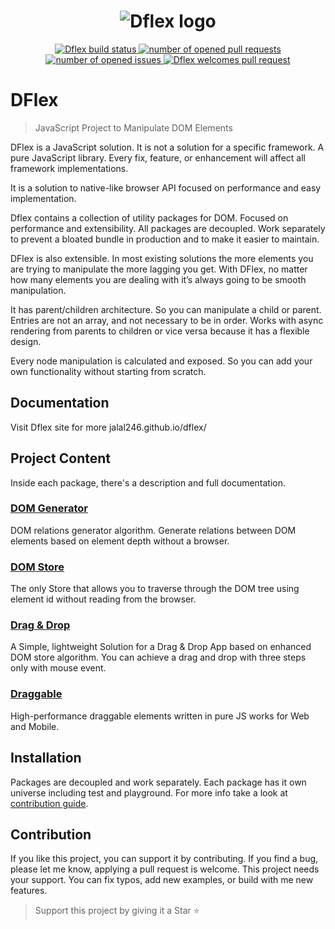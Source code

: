 <h1 align="center">
  <img
  src="https://raw.githubusercontent.com/jalal246/dflex/master/DFlex-full-size.png"
  alt="Dflex logo" />
</h1>

<p align="center">
  <a href="https://github.com/jalal246/dflex">
    <img
    src="https://img.shields.io/github/workflow/status/jalal246/dflex/Unit Test"
    alt="Dflex build status" />
  </a>
  <a href="https://github.com/jalal246/dflex/pulls">
    <img
    src="https://img.shields.io/github/issues-pr/jalal246/dflex" 
    alt="number of opened pull requests"/>
  </a>
  <a href="https://github.com/jalal246/dflex/issues">
  <img
    src="https://img.shields.io/github/issues/jalal246/dflex"
    alt="number of opened issues"/>
  </a>
  <a href="https://github.com/jalal246/dflex/pulls">
   <img
   src="https://img.shields.io/badge/PRs-welcome-brightgreen.svg"
   alt="Dflex welcomes pull request" />
  </a>
</p>

# DFlex

> JavaScript Project to Manipulate DOM Elements

DFlex is a JavaScript solution. It is not a solution for a specific
framework. A pure JavaScript library. Every fix, feature, or enhancement
will affect all framework implementations.

It is a solution to native-like browser API focused on performance and easy
implementation.

Dflex contains a collection of utility packages for DOM. Focused on
performance and extensibility. All packages are decoupled. Work
separately to prevent a bloated bundle in production and to make it
easier to maintain.

DFlex is also extensible. In most existing solutions the more elements
you are trying to manipulate the more lagging you get. With DFlex, no
matter how many elements you are dealing with it’s always going to be
smooth manipulation.

It has parent/children architecture. So you can manipulate a child or parent.
Entries are not an array, and not necessary to be in order. Works with async
rendering from parents to children or vice versa because it has a flexible
design.

Every node manipulation is calculated and exposed. So you can add your
own functionality without starting from scratch.

## Documentation

Visit Dflex site for more jalal246.github.io/dflex/

## Project Content

Inside each package, there's a description and full documentation.

### [**DOM Generator**](https://github.com/jalal246/dflex/tree/master/packages/dom-gen)

DOM relations generator algorithm. Generate relations between DOM elements based
on element depth without a browser.

### [**DOM Store**](https://github.com/jalal246/dflex/tree/master/packages/store)

The only Store that allows you to traverse through the DOM tree using element id
without reading from the browser.

### [**Drag & Drop**](https://github.com/jalal246/dflex/tree/master/packages/dnd)

A Simple, lightweight Solution for a Drag & Drop App based on enhanced DOM store
algorithm. You can achieve a drag and drop with three steps only with mouse event.

### [**Draggable**](https://github.com/jalal246/dflex/tree/master/packages/draggable)

High-performance draggable elements written in pure JS works for Web and Mobile.

## Installation

Packages are decoupled and work separately. Each package has it own universe
including test and playground. For more info take a look at [contribution guide](CONTRIBUTING.md).

## Contribution

If you like this project, you can support it by contributing. If you find a bug,
please let me know, applying a pull request is welcome. This project needs your
support. You can fix typos, add new examples, or build with me new features.

> Support this project by giving it a Star ⭐
